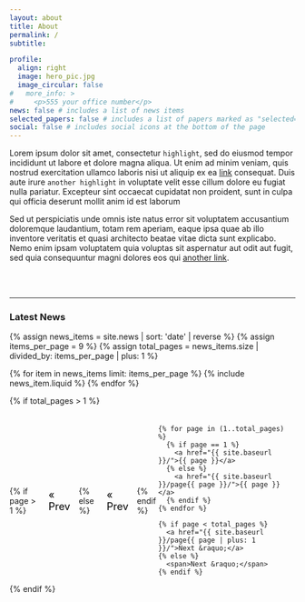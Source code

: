 ```yaml
---
layout: about
title: About
permalink: /
subtitle: 

profile:
  align: right
  image: hero_pic.jpg
  image_circular: false 
#   more_info: >
#     <p>555 your office number</p>
news: false # includes a list of news items
selected_papers: false # includes a list of papers marked as "selected={true}"
social: false # includes social icons at the bottom of the page
---
```


Lorem ipsum dolor sit amet, consectetur `highlight`, sed do eiusmod tempor incididunt ut labore et dolore magna aliqua. Ut enim ad minim veniam, quis nostrud exercitation ullamco laboris nisi ut aliquip ex ea [link](/al-folio/publications/) consequat. Duis aute irure `another highlight` in voluptate velit esse cillum dolore eu fugiat nulla pariatur. Excepteur sint occaecat cupidatat non proident, sunt in culpa qui officia deserunt mollit anim id est laborum 

Sed ut perspiciatis unde omnis iste natus error sit voluptatem accusantium doloremque laudantium, totam rem aperiam, eaque ipsa quae ab illo inventore veritatis et quasi architecto beatae vitae dicta sunt explicabo. Nemo enim ipsam voluptatem quia voluptas sit aspernatur aut odit aut fugit, sed quia consequuntur magni dolores eos qui [another link](/al-folio/publications/).

<br />
<br />
<hr />
<h3 class="utk-gray-changing">Latest News</h3>

{% assign news_items = site.news | sort: 'date' | reverse %}
{% assign items_per_page = 9 %}
{% assign total_pages = news_items.size | divided_by: items_per_page | plus: 1 %}

<div class="news">
  <div class="grid">
    {% for item in news_items limit: items_per_page %}
      {% include news_item.liquid %}
    {% endfor %}
  </div>
</div>

<!-- Pagination links -->
{% if total_pages > 1 %}
  <div class="pagination-links">
    {% if page > 1 %}
      <a href="{{ site.baseurl }}/{% if page == 2 %}{% else %}page{{ page | minus: 1 }}/{% endif %}">&laquo; Prev</a>
    {% else %}
      <span>&laquo; Prev</span>
    {% endif %}

    {% for page in (1..total_pages) %}
      {% if page == 1 %}
        <a href="{{ site.baseurl }}/">{{ page }}</a>
      {% else %}
        <a href="{{ site.baseurl }}/page{{ page }}/">{{ page }}</a>
      {% endif %}
    {% endfor %}

    {% if page < total_pages %}
      <a href="{{ site.baseurl }}/page{{ page | plus: 1 }}/">Next &raquo;</a>
    {% else %}
      <span>Next &raquo;</span>
    {% endif %}
  </div>
{% endif %}


<style>
.pagination-links {
  display: flex;
  justify-content: center;
  align-items: center;
  margin-top: 20px;
}

.pagination-links a,
.pagination-links span,
.pagination-links em {
  padding: 5px 10px;
  margin: 0 5px;
  font-size: 18px;
  text-decoration: none;
  color: #000000;
  transition: color 0.3s;
}

.pagination-links a:hover {
  color: #2698ba;
}

.pagination-links em {
  font-weight: bold;
  color: #2698ba;
}

.pagination-links .prev,
.pagination-links .next {
  font-weight: bold;
}

@media (prefers-color-scheme: light) {
  .pagination-links a,
  .pagination-links span,
  .pagination-links em {
    color: #000000 !important;
  }
}

@media (prefers-color-scheme: dark) {
  .pagination-links a,
  .pagination-links span,
  .pagination-links em {
    color: #ccc;
  }

  .pagination-links a:hover {
    color: #2698ba;
  }

  .pagination-links em {
    color: #2698ba;
  }
}
</style>